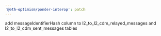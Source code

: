```yaml
---
'@eth-optimism/ponder-interop': patch
---
```


add messageIdentifierHash column to l2_to_l2_cdm_relayed_messages and l2_to_l2_cdm_sent_messages tables
